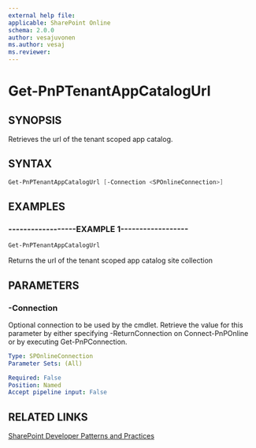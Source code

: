 ```yaml
---
external help file:
applicable: SharePoint Online
schema: 2.0.0
author: vesajuvonen
ms.author: vesaj
ms.reviewer:
---
```

# Get-PnPTenantAppCatalogUrl

## SYNOPSIS
Retrieves the url of the tenant scoped app catalog.

## SYNTAX 

```powershell
Get-PnPTenantAppCatalogUrl [-Connection <SPOnlineConnection>]
```

## EXAMPLES

### ------------------EXAMPLE 1------------------
```powershell
Get-PnPTenantAppCatalogUrl
```

Returns the url of the tenant scoped app catalog site collection

## PARAMETERS

### -Connection
Optional connection to be used by the cmdlet. Retrieve the value for this parameter by either specifying -ReturnConnection on Connect-PnPOnline or by executing Get-PnPConnection.

```yaml
Type: SPOnlineConnection
Parameter Sets: (All)

Required: False
Position: Named
Accept pipeline input: False
```

## RELATED LINKS

[SharePoint Developer Patterns and Practices](http://aka.ms/sppnp)
